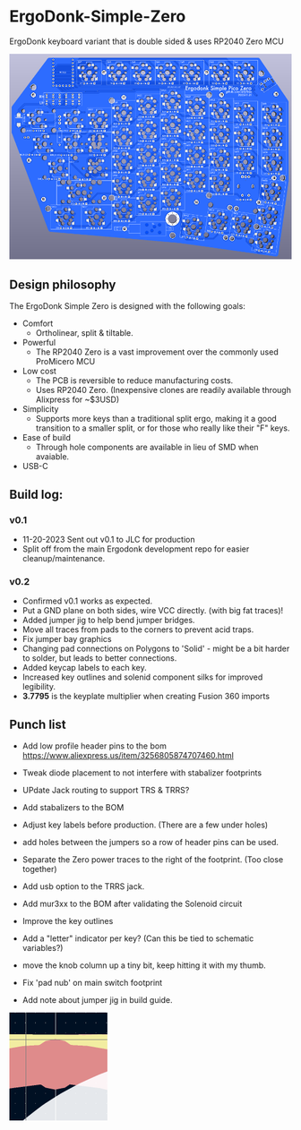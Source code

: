 # ErgoDonk-Simple-Zero
ErgoDonk keyboard variant that is double sided &amp; uses RP2040 Zero MCU

![Ergodonk simple zero v0.1](images/ergodonk_simple_zero_v0.1.png)

## Design philosophy
The ErgoDonk Simple Zero is designed with the following goals:

* Comfort
  * Ortholinear, split & tiltable.
* Powerful
  * The RP2040 Zero is a vast improvement over the commonly used ProMicero MCU
* Low cost
  * The PCB is reversible to reduce manufacturing costs.
  * Uses RP2040 Zero. (Inexpensive clones are readily available through Alixpress for ~$3USD)
* Simplicity
  * Supports more keys than a traditional split ergo, making it a good transition to a smaller split, or for those who really like their "F" keys.
* Ease of build
  * Through hole components are available in lieu of SMD when avaiable.
* USB-C




## Build log:
### v0.1
* 11-20-2023 Sent out v0.1 to JLC for production
* Split off from the main Ergodonk development repo for easier cleanup/maintenance.

### v0.2
* Confirmed v0.1 works as expected.
* Put a GND plane on both sides, wire VCC directly. (with big fat traces)!
* Added jumper jig to help bend jumper bridges.
* Move all traces from pads to the corners to prevent acid traps.
* Fix jumper bay graphics
* Changing pad connections on Polygons to 'Solid' - might be a bit harder to solder, but leads to better connections.
* Added keycap labels to each key.
* Increased key outlines and solenid component silks for improved legibility.
* **3.7795** is the keyplate multiplier when creating Fusion 360 imports

## Punch list
* Add low profile header pins to the bom https://www.aliexpress.us/item/3256805874707460.html
* Tweak diode placement to not interfere with stabalizer footprints
* UPdate Jack routing to support TRS & TRRS?
* Add stabalizers to the BOM
* Adjust key labels before production. (There are a few under holes)
* add holes between the jumpers so a row of header pins can be used.
* Separate the Zero power traces to the right of the footprint. (Too close together)
* Add usb option to the TRRS jack.
* Add mur3xx to the BOM after validating the Solenoid circuit
* Improve the key outlines
* Add a "letter" indicator per key? (Can this be tied to schematic variables?)
* move the knob column up a tiny bit, keep hitting it with my thumb.
* Fix 'pad nub' on main switch footprint

* Add note about jumper jig in build guide.

![pad nub](images/pad_nub.png)
